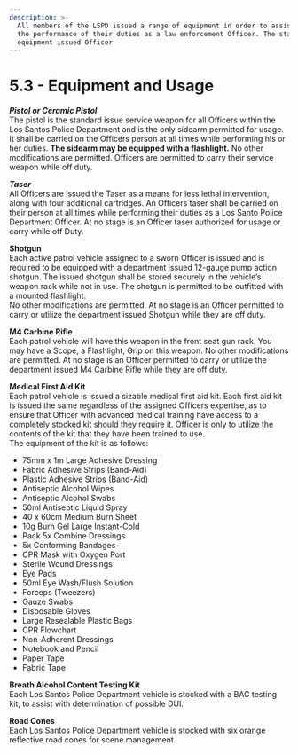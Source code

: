 ```yaml
---
description: >-
  All members of the LSPD issued a range of equipment in order to assist them in
  the performance of their duties as a law enforcement Officer. The standard
  equipment issued Officer
---
```


# 5.3 - Equipment and Usage

_**Pistol or Ceramic Pistol**_\
The pistol is the standard issue service weapon for all Officers within the Los Santos Police Department and is the only sidearm permitted for usage. It shall be carried on the Officers person at all times while performing his or her duties. **The sidearm may be equipped with a flashlight.** No other modifications are permitted. Officers are permitted to carry their service weapon while off duty.

_**Taser**_\
All Officers are issued the Taser as a means for less lethal intervention, along with four additional cartridges. An Officers taser shall be carried on their person at all times while performing their duties as a Los Santo Police Department Officer. At no stage is an Officer taser authorized for usage or carry while off Duty.

**Shotgun**\
Each active patrol vehicle assigned to a sworn Officer is issued and is required to be equipped with a department issued 12-gauge pump action shotgun. The issued shotgun shall be stored securely in the vehicle’s weapon rack while not in use. The shotgun is permitted to be outfitted with a mounted flashlight.\
No other modifications are permitted. At no stage is an Officer permitted to carry or utilize the department issued Shotgun while they are off duty.

**M4 Carbine Rifle**\
Each patrol vehicle will have this weapon in the front seat gun rack. You may have a Scope, a Flashlight, Grip on this weapon. No other modifications are permitted. At no stage is an Officer permitted to carry or utilize the department issued M4 Carbine Rifle while they are off duty.

**Medical First Aid Kit**\
Each patrol vehicle is issued a sizable medical first aid kit. Each first aid kit is issued the same regardless of the assigned Officers expertise, as to ensure that Officer with advanced medical training have access to a completely stocked kit should they require it. Officer is only to utilize the contents of the kit that they have been trained to use.\
The equipment of the kit is as follows:

* 75mm x 1m Large Adhesive Dressing
* Fabric Adhesive Strips (Band-Aid)
* Plastic Adhesive Strips (Band-Aid)
* Antiseptic Alcohol Wipes
* Antiseptic Alcohol Swabs
* 50ml Antiseptic Liquid Spray
* 40 x 60cm Medium Burn Sheet
* 10g Burn Gel Large Instant-Cold
* Pack 5x Combine Dressings
* 5x Conforming Bandages
* CPR Mask with Oxygen Port
* Sterile Wound Dressings
* Eye Pads
* 50ml Eye Wash/Flush Solution
* Forceps (Tweezers)
* Gauze Swabs
* Disposable Gloves
* Large Resealable Plastic Bags
* CPR Flowchart
* Non-Adherent Dressings
* Notebook and Pencil
* Paper Tape
* Fabric Tape

**Breath Alcohol Content Testing Kit**\
Each Los Santos Police Department vehicle is stocked with a BAC testing kit, to assist with determination of possible DUI.

**Road Cones**\
Each Los Santos Police Department vehicle is stocked with six orange reflective road cones for scene management.
